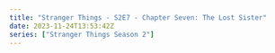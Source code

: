 ```yaml
---
title: "Stranger Things - S2E7 - Chapter Seven: The Lost Sister"
date: 2023-11-24T13:53:42Z
series: ["Stranger Things Season 2"]
---
```



<mux-player stream-type="on-demand"
  src="https://kp3d-my.sharepoint.com/personal/ryoo_kp3d_onmicrosoft_com/_layouts/15/download.aspx?share=EaXEinfSHw5NrXH70jgwcj8BzabhdWfL5Y1lF9_0ikpY3Q" prefer-playback="mse" controls>
  </mux-player>
  
  
  <script src="https://cdn.jsdelivr.net/npm/@mux/mux-player"></script>
  
 <script type="application/ld+json">
 {
  "@context": "https://schema.org/",
  "@type": "VideoObject",
  "name": "Stranger Things - S2E7 - Chapter Seven: The Lost Sister",
  "contentUrl": "https://stream.mux.com/7642c01KcmDgpP8AyhATSOcGEhdxpEUdh1L01x4CswPm4.m3u8",
  "thumbnailUrl": "https://www.themoviedb.org/t/p/original/nviyFKko4Uk1mqHxehvxGhnMHFV.jpg?width=314&fit_mode=preserve&time=25",
  "uploadDate": "2023-11-24T13:53:42Z",
}

</script>
